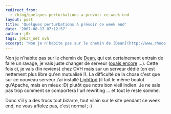 ```yaml
---
redirect_from:
  - /blog/quelques-perturbations-a-prevoir-ce-week-end
layout: post
title: 'Quelques perturbations à prévoir ce week end'
date: '2007-08-17 07:12:57'
author: j0k
tags: j0k3r_net ovh
excerpt: "Non je n'habite pas sur le chemin de [Dean](http://www.rhooo.com/blog/le-calme-avant-la-tempete/), qui est certainement entrain de faire un ravage, je vais juste changer de serveur ([ouais encore](http://www.j0k3r.net/news-dedibox-loaded-1869.html) ...).     \nCette fois ci, je vais (fin reviens) chez OVH mais sur un serveur dédié (on est nettement      …"
---
```


Non je n'habite pas sur le chemin de [Dean](http://www.rhooo.com/blog/le-calme-avant-la-tempete/), qui est certainement entrain de faire un ravage, je vais juste changer de serveur ([ouais encore](http://www.j0k3r.net/news-dedibox-loaded-1869.html) ...).
Cette fois ci, je vais (fin reviens) chez OVH mais sur un serveur dédié (on est nettement plus libre qu'en mutualisé !).   La difficulté de la chose c'est que sur ce nouveau serveur j'ai installé [Lighttpd](http://www.lighttpd.net/) (il fait le même boulot qu'Apache, mais en mieux :D) plutôt que notre bon vieil indien. Je ne sais pas trop comment se comportera l'url rewriting ... et tout le reste somme.

Donc s'il y a des trucs tout bizarre, tout vilain sur le site pendant ce week end, ne vous affolez pas, c'est normal ;-)
